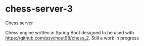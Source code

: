 # chess-server-3
Chess server

Chess engine written in Spring Boot designed to be used with https://github.com/psychout98/chess_2. Still a work in progress
